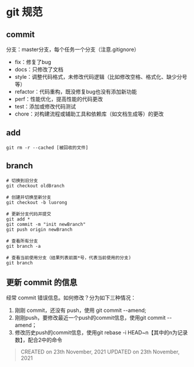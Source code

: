 # git 规范

## commit

分支：master分支，每个任务一个分支（注意.gitignore）

- fix：修复了bug
- docs：只修改了文档
- style：调整代码格式，未修改代码逻辑（比如修改空格、格式化、缺少分号等）
- refactor：代码重构，既没修复bug也没有添加新功能
- perf：性能优化，提高性能的代码更改
- test：添加或修改代码测试
- chore：对构建流程或辅助工具和依赖库（如文档生成等）的更改


## add

```shell
git rm -r --cached [被回收的文件]
```

## branch

```shell
# 切换到旧分支
git checkout oldBranch

# 创建并切换至新分支
git checkout -b luorong 

# 更新分支代码并提交
git add *
git commit -m "init newBranch"
git push origin newBranch

# 查看所有分支
git branch -a

# 查看当前使用分支（结果列表前面*号，代表当前使用的分支)
git branch
```

## 更新 commit 的信息

经常 commit 错误信息。如何修改？分为如下三种情况：

1. 刚刚 commit，还没有 push，使用 git commit --amend;
2. 刚刚push，要修改最近一个push的commit信息，使用git commit --amend；
3. 修改历史push的commit信息，使用git rebase -i HEAD~n【其中的n为记录数】，配合2中的命令





> CREATED on 23th November, 2021
> UPDATED on 23th November, 2021